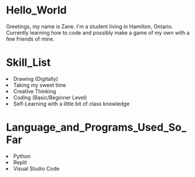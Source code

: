 # Hello_World
<body>
  <p>Greetings, my name is Zane. I'm a student living in Hamilton, Ontario. Currently learning how to code and possibly make a game of my own with a few friends of mine.</p>
</body>

# Skill_List
<li>Drawing (Digitally)</li>
<li>Taking my sweet time</li>
<li>Creative Thinking</li>
<li>Coding (Basic/Beginner Level)</li>
<li>Self-Learning with a little bit of class knowledge</li>

# Language_and_Programs_Used_So_Far
<li>Python</li>
<li>Replit</li>
<li>Visual Studio Code</li>
